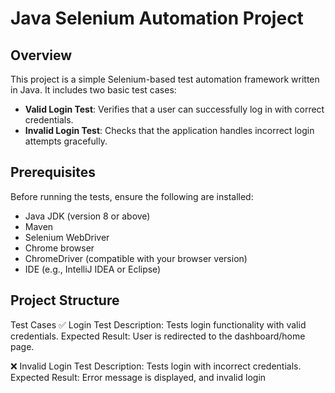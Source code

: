 # Java Selenium Automation Project

## Overview

This project is a simple Selenium-based test automation framework written in Java. It includes two basic test cases:

- **Valid Login Test**: Verifies that a user can successfully log in with correct credentials.
- **Invalid Login Test**: Checks that the application handles incorrect login attempts gracefully.

## Prerequisites

Before running the tests, ensure the following are installed:

- Java JDK (version 8 or above)
- Maven
- Selenium WebDriver
- Chrome browser
- ChromeDriver (compatible with your browser version)
- IDE (e.g., IntelliJ IDEA or Eclipse)

## Project Structure

Test Cases
✅ Login Test
Description: Tests login functionality with valid credentials.
Expected Result: User is redirected to the dashboard/home page.

❌ Invalid Login Test
Description: Tests login with incorrect credentials.
Expected Result: Error message is displayed, and invalid login
